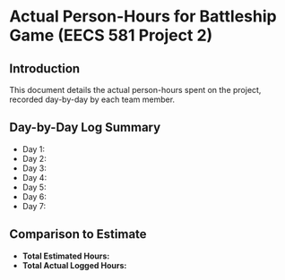 # Actual Person-Hours for Battleship Game (EECS 581 Project 2)

## Introduction

This document details the actual person-hours spent on the project, recorded day-by-day by each team member.

## Day-by-Day Log Summary

-   Day 1:
-   Day 2:
-   Day 3:
-   Day 4:
-   Day 5:
-   Day 6:
-   Day 7:

## Comparison to Estimate

-   **Total Estimated Hours:**
-   **Total Actual Logged Hours:**
